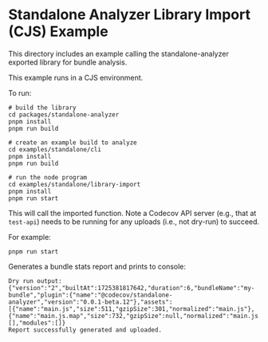 # Standalone Analyzer Library Import (CJS) Example

This directory includes an example calling the standalone-analyzer exported library for bundle analysis.

This example runs in a CJS environment.

To run:

```
# build the library
cd packages/standalone-analyzer
pnpm install
pnpm run build

# create an example build to analyze
cd examples/standalone/cli
pnpm install
pnpm run build

# run the node program
cd examples/standalone/library-import
pnpm install
pnpm run start
```

This will call the imported function. Note a Codecov API server (e.g., that at `test-api`) needs to be running for any uploads (i.e., not dry-run) to succeed.

For example:

```
pnpm run start
```

Generates a bundle stats report and prints to console:

```
Dry run output:  {"version":"2","builtAt":1725381817642,"duration":6,"bundleName":"my-bundle","plugin":{"name":"@codecov/standalone-analyzer","version":"0.0.1-beta.12"},"assets":[{"name":"main.js","size":511,"gzipSize":301,"normalized":"main.js"},{"name":"main.js.map","size":732,"gzipSize":null,"normalized":"main.js.map"}],"chunks":[],"modules":[]}
Report successfully generated and uploaded.
```
